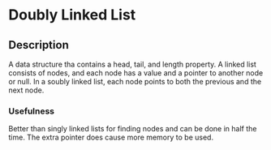 # Doubly Linked List

## Description

A data structure tha contains a head, tail, and length property. A linked list consists of nodes, and each node has a value and a pointer to another node or null. In a soubly linked list, each node points to both the previous and the next node.

### Usefulness

Better than singly linked lists for finding nodes and can be done in half the time. The extra pointer does cause more memory to be used.
